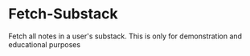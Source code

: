 # Fetch-Substack
Fetch all notes in a user's substack.
This is only for demonstration and educational purposes
